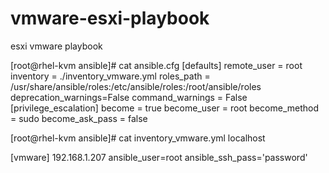 # vmware-esxi-playbook
esxi vmware playbook

[root@rhel-kvm ansible]# cat ansible.cfg 
[defaults]
remote_user = root 
inventory = ./inventory_vmware.yml
roles_path = /usr/share/ansible/roles:/etc/ansible/roles:/root/ansible/roles
deprecation_warnings=False
command_warnings = False
[privilege_escalation]
become = true
become_user = root 
become_method = sudo 
become_ask_pass = false 

[root@rhel-kvm ansible]# cat inventory_vmware.yml 
localhost

[vmware]
192.168.1.207  ansible_user=root ansible_ssh_pass='password'

